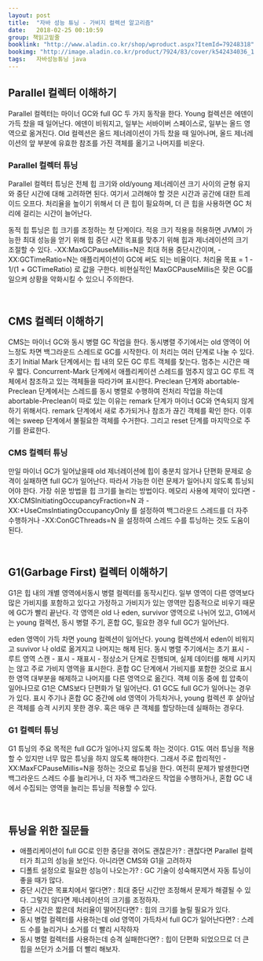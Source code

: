 ```yaml
---
layout: post
title:  "자바 성능 튜닝 - 가비지 컬렉션 알고리즘"
date:   2018-02-25 00:10:59
group: 책읽고밑줄
booklink: "http://www.aladin.co.kr/shop/wproduct.aspx?ItemId=79248318"
bookimg: "http://image.aladin.co.kr/product/7924/83/cover/k542434036_1.jpg"
tags:   자바성능튜닝 java
---
```


## Parallel 컬렉터 이해하기
Parallel 컬렉터는 마이너 GC와 full GC 두 가지 동작을 한다. Young 컬렉션은 에덴이 가득 찼을 때 일어난다. 에덴이 비워지고, 일부는 서바이버 스페이스로, 일부는 올드 영역으로 옮겨진다. Old 컬렉션은 올드 제너레이션이 가득 찼을 때 일어나며, 올드 제너레이션의 앞 부분에 유효한 참조를 가진 객체를 옮기고 나머지를 비운다. 

### Parallel 컬렉터 튜닝
Parallel 컬렉터 튜닝은 전체 힙 크기와 old/young 제너레이션 크기 사이의 균형 유지와 중단 시간에 대해 고려하면 된다. 여기서 고려해야 할 것은 시간과 공간에 대한 트레이드 오프다. 처리율을 높이기 위해서 더 큰 힙이 필요하며, 더 큰 힙을 사용하면 GC 처리에 걸리는 시간이 늘어난다. 

동적 힙 튜닝은 힙 크기를 조정하는 첫 단계이다. 적응 크기 적용을 허용하면 JVM이 가능한 최대 성능을 얻기 위해 힙 중단 시간 목표를 맞추기 위해 힙과 제너레이션의 크기 조절할 수 있다. -XX:MaxGCPauseMillis=N은 최대 허용 중단시간이며,  -XX:GCTimeRatio=N는 애플리케이션이 GC에 써도 되는 비율이다. 처리율 목표 = 1 - 1/(1 + GCTimeRatio) 로 값을 구한다. 비현실적인 MaxGCPauseMillis은 잦은 GC를 일으켜 상황을 악화시킬 수 있으니 주의한다.

<br/> 

## CMS 컬렉터 이해하기 
CMS는 마이너 GC와 동시 병렬 GC 작업을 한다. 동시병렬 주기에서는 old 영역이 어느정도 차면 백그라운드 스레드로 GC를 시작한다. 이 처리는 여러 단계로 나눌 수 있다. 
초기 Initial Mark 단계에서는 힙 내의 모든 GC 루트 객체를 찾는다.  멈추는 시간은 매우 짧다. Concurrent-Mark 단계에서 애플리케이션 스레드를 멈추지 않고 GC 루트 객체에서 참조하고 있는 객체들을 따라가며 표시한다. Preclean 단계와 abortable-Preclean 단계에서는 스레드를 동시 병렬로 수행하여 전처리 작업을 하는데 abortable-Preclean이 따로 있는 이유는 remark 단계가 마이너 GC와 연속되지 않게 하기 위해서다. remark 단계에서 새로 추가되거나 참조가 끊긴 객체를 확인 한다. 이후에는 sweep 단계에서 불필요한 객체를 수거한다. 그리고 reset 단계를 마지막으로 주기를 완료한다. 

### CMS 컬렉터 튜닝
만일 마이너 GC가 일어났을때 old 제너레이션에 힙이 충분치 않거나 단편화 문제로 승격이 실패하면 full GC가 일어난다. 따라서 가능한 이런 문제가 일어나지 않도록 튜닝되어야 한다. 가장 쉬운 방법을 힙 크기를 늘리는 방법이다. 메모리 사용에 제약이 있다면 -XX:CMSInitiatingOccupancyFraction=N 과 -XX:+UseCmsIntiatingOccupancyOnly 를 설정하여 백그라운드 스레드를 더 자주 수행하거나 -XX:ConGCThreads=N 을 설정하여 스레드 수를 튜닝하는 것도 도움이 된다. 

<br/> 


## G1(Garbage First) 컬렉터 이해하기

G1은 힙 내의 개별 영역에서동시 병렬 컬렉터를 동작시킨다. 일부 영역이 다른 영역보다 많은 가비지를 포함하고 있다고 가정하고 가비지가 있는 영역만 집중적으로 비우기 때문에 GC가 빨리 끝난다. 각 영역은 old 나 eden, survivor 영역으로 나뉘어 있고, G1에서는 young 컬렉션, 동시 병렬 주기, 혼합 GC, 필요한 경우 full GC가 일어난다. 

eden 영역이 가득 차면 young 컬렉션이 일어난다. young 컬렉션에서 eden이 비워지고 suvivor 나 old로 옮겨지고 나머지는 해제 된다. 동시 병렬 주기에서는 초기 표시 - 루트 영역 스캔 - 표시 - 재표시 - 정상소거 단계로 진행되며, 실제 데이터를 해제 시키지는 않고 주로 가비지 영역을 표시한다. 혼합 GC 단계에서 가비지를 포함한 것으로 표시한 영역 대부분을 해제하고 나머지를 다른 영역으로 옮긴다. 객체 이동 중에 힙 압축이 일어나므로 G1은 CMS보다 단편화가 덜 일어난다. G1 GC도 full GC가 일어나는 경우가 있다. 표시 주기나 혼합 GC 중간에 old 영역이 가득차거나, young 컬렉션 후 살아남은 객체를 승격 시키지 못한 경우. 혹은 매우 큰 객체를 할당하는데 실패하는 경우다. 


### G1 컬렉터 튜닝

G1 튜닝의 주요 목적은 full GC가 일어나지 않도록 하는 것이다. G1도 여러 튜닝을 적용할 수 있지만 너무 많은 튜닝을 하지 않도록 해야한다. 그래서 주로 합리적인 -XX:MaxFCPauseMillis=N을 정하는 것으로 튜닝을 한다. 여전히 문제가 발생한다면 백그라운드 스레드 수를 늘리거나, 더 자주 백그라운드 작업을 수행하거나, 혼합 GC 내에서 수집되는 영역을 늘리는 튜닝을 적용할 수 있다. 

<br/>


## 튜닝을 위한 질문들
- 애플리케이션이 full GC로 인한 중단을 겪어도 괜찮은가? : 괜찮다면 Parallel 컬렉터가 최고의 성능을 보인다. 아니라면 CMS와 G1을 고려하자
- 디폴트 설정으로 필요한 성능이 나오는가? : GC 기술이 성숙해지면서 자동 튜닝이 좋을 때가 많다.
- 중단 시간은 목표치에서 멀다면? : 최대 중단 시간만 조정해서 문제가 해결될 수 있다. 그렇지 않다면 제너레이션의 크기를 조정하자.
- 중단 시간은 짧은데 처리율이 떨어진다면? : 힙의 크기를 늘릴 필요가 있다.
- 동시 병렬 컬렉터를 사용하는데 old 영역이 가득차서 full GC가 일어난다면? : 스레드 수를 늘리거나 소거를 더 빨리 시작하자
- 동시 병렬 컬렉터를 사용하는데 승격 실패한다면? : 힙이 단편화 되었으므로 더 큰 힙을 쓰던가 소거를 더 빨리 해보자.

<br/>